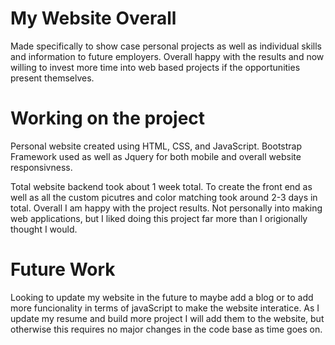 # My Website Overall
Made specifically to show case personal projects as well as individual skills and information to future employers. Overall happy with the results and now willing to invest more time into web based projects if the opportunities present themselves.

# Working on the project
Personal website created using HTML, CSS, and JavaScript.
Bootstrap Framework used as well as Jquery for both mobile and overall website responsivness.

Total website backend took about 1 week total. To create the front end as well as all the custom picutres and color matching took around 2-3 days in total. Overall I am happy with the project results. Not personally into making web applications, but I liked doing this project far more than I origionally thought I would.

# Future Work
Looking to update my website in the future to maybe add a blog or to add more funcionality in terms of javaScript to make the website interatice. As I update my resume and build more project I will add them to the website, but otherwise this requires no major changes in the code base as time goes on.
